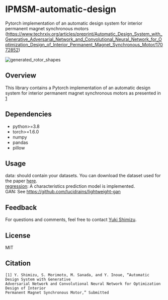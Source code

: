 # IPMSM-automatic-design
Pytorch implementation of an automatic design system for interior permanent magnet synchronous motors (https://www.techrxiv.org/articles/preprint/Automatic_Design_System_with_Generative_Adversarial_Network_and_Convolutional_Neural_Network_for_Optimization_Design_of_Interior_Permanent_Magnet_Synchronous_Motor/17072852)

![generated_rotor_shapes](https://user-images.githubusercontent.com/75551755/143835458-ea355f78-fac2-4840-b9df-3b36253ba7ae.gif)

## Overview
This library contains a Pytorch implementation of an automatic design system for interior permanent magnet synchronous motors as presented in [1](https://www.techrxiv.org/articles/preprint/Automatic_Design_System_with_Generative_Adversarial_Network_and_Convolutional_Neural_Network_for_Optimization_Design_of_Interior_Permanent_Magnet_Synchronous_Motor/17072852)

## Dependencies
- python>=3.8
- torch>=1.6.0
- numpy
- pandas
- pillow

## Usage
data: should contain your datasets. You can download the dataset used for the paper [here](https://ieee-dataport.org/documents/dataset-motor-parameters-ipmsm).  
[regression](/regression.py): A characteristics prediction model is implemented.  
GAN: See https://github.com/lucidrains/lightweight-gan

## Feedback
For questions and comments, feel free to contact [Yuki Shimizu](de104004@edu.osakafu-u.ac.jp).

## License
MIT

## Citation
```
[1] Y. Shimizu, S. Morimoto, M. Sanada, and Y. Inoue, “Automatic Design System with Generative  
Adversarial Network and Convolutional Neural Network for Optimization Design of Interior  
Permanent Magnet Synchronous Motor,” Submitted
```
